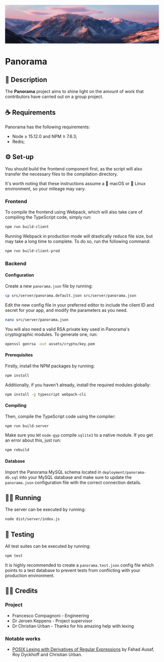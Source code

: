 ![Panorama header](docs/img/panorama.jpg)
# Panorama
## 📖 Description
The **Panorama** project aims to shine light on the amount of work that contributors have carried out on a group project.

## ☕️ Requirements
Panorama has the following requirements:
- Node ≥ 15.12.0 and NPM ≥ 7.6.3;
- Redis;

## ⚙️ Set-up
You should build the frontend component first, as the script will also transfer the necessary files to the compilation directory.

It's worth noting that these instructions assume a  macOS or 🐧 Linux environment, so your mileage may vary.

### Frontend
To compile the frontend using Webpack, which will also take care of compiling the TypeScript code, simply run:

```bash
npm run build-client
```

Running Webpack in production mode will drastically reduce file size, but may take a long time to complete. To do so, run the following command:

```bash
npm run build-client-prod
```

### Backend
#### Configuration
Create a new `panorama.json` file by running:

```bash
cp src/server/panorama.default.json src/server/panorama.json
```

Edit the new config file in your preferred editor to include the client ID and secret for your app, and modify the parameters as you need.

```bash
nano src/server/panorama.json
```

You will also need a valid RSA private key used in Panorama's cryptographic modules. To generate one, run:

```bash
openssl genrsa -out assets/crypto/key.pem
```

#### Prerequisites
Firstly, install the NPM packages by running:

```bash
npm install
```

Additionally, if you haven't already, install the required modules globally:

```bash
npm install -g typescript webpack-cli
```

#### Compiling
Then, compile the TypeScript code using the compiler:

```bash
npm run build-server
```

Make sure you let `node-gyp` compile `sqlite3` to a native module. If you get an error about this, just run:

```bash
npm rebuild
```

#### Database
Import the Panorama MySQL schema located in `deployment/panorama-db.sql` into your MySQL database and make sure to update the `panorama.json` configuration file with the correct connection details.

## 🏃‍♂️ Running
The server can be executed by running:

```bash
node dist/server/index.js
```

## 🧪 Testing
All test suites can be executed by running:

```bash
npm test
```

It is highly recommended to create a `panorama.test.json` config file which points to a test database to prevent tests from conflicting with your production environment.

## 👨‍💻 Credits
### Project
- Francesco Compagnoni - Engineering
- Dr Jeroen Keppens - Project supervisor
- Dr Christian Urban - Thanks for his amazing help with lexing

### Notable works
- [POSIX Lexing with Derivatives of Regular Expressions](https://core.ac.uk/download/pdf/73346332.pdf) by Fahad Ausaf, Roy Dyckhoff and Christian Urban.